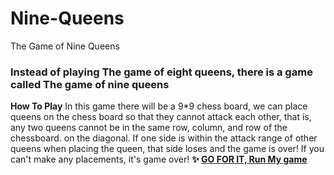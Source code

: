# Nine-Queens
The Game of Nine Queens
### Instead of playing The game of eight queens, there is a game called The game of nine queens
**How To Play**
In this game there will be a 9*9 chess board, we can place queens on the chess board so that they cannot attack each other, that is, any two queens cannot be in the same row, column, and row of the chessboard. on the diagonal.
If one side is within the attack range of other queens when placing the queen, that side loses and the game is over!
If you can't make any placements, it's game over!
**✨ [GO FOR IT, Run My game](https://replit.com/@Noobhacker70156/Ninequeens#main.cpp)**

